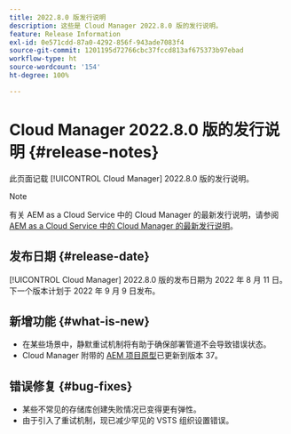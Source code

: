```yaml
---
title: 2022.8.0 版发行说明
description: 这些是 Cloud Manager 2022.8.0 版的发行说明。
feature: Release Information
exl-id: 0e571cdd-87a0-4292-856f-943ade7083f4
source-git-commit: 1201195d72766cbc37fccd813af675373b97ebad
workflow-type: ht
source-wordcount: '154'
ht-degree: 100%

---
```


# Cloud Manager 2022.8.0 版的发行说明 {#release-notes}

此页面记载 [!UICONTROL Cloud Manager] 2022.8.0 版的发行说明。

>[!NOTE]
>
>有关 AEM as a Cloud Service 中的 Cloud Manager 的最新发行说明，请参阅 [AEM as a Cloud Service 中的 Cloud Manager 的最新发行说明](https://experienceleague.adobe.com/docs/experience-manager-cloud-service/content/implementing/using-cloud-manager/release-notes-cloud-manager/release-notes-cm-current.html)。

## 发布日期 {#release-date}

[!UICONTROL Cloud Manager] 2022.8.0 版的发布日期为 2022 年 8 月 11 日。下一个版本计划于 2022 年 9 月 9 日发布。

## 新增功能 {#what-is-new}

* 在某些场景中，静默重试机制将有助于确保部署管道不会导致错误状态。
* Cloud Manager 附带的 [AEM 项目原型](https://experienceleague.adobe.com/docs/experience-manager-core-components/using/developing/archetype/overview.html)已更新到版本 37。

## 错误修复 {#bug-fixes}

* 某些不常见的存储库创建失败情况已变得更有弹性。
* 由于引入了重试机制，现已减少罕见的 VSTS 组织设置错误。
